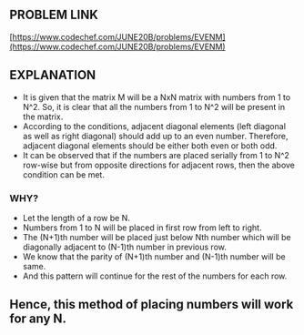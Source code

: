 ## PROBLEM LINK
[https://www.codechef.com/JUNE20B/problems/EVENM](https://www.codechef.com/JUNE20B/problems/EVENM)

## EXPLANATION
* It is given that the matrix M will be a NxN matrix with numbers from 1 to N^2. So, it is clear that all the numbers from 1 to N^2 will be present in the matrix.
* According to the conditions, adjacent diagonal elements (left diagonal as well as right diagonal) should add up to an even number. Therefore, adjacent diagonal elements should be either both even or both odd.
* It can be observed that if the numbers are placed serially from 1 to N^2 row-wise but from opposite directions for adjacent rows, then the above condition can be met.
### WHY?
* Let the length of a row be N.
* Numbers from 1 to N will be placed in first row from left to right.
* The (N+1)th number will be placed just below Nth number which will be diagonally adjacent to (N-1)th number in previous row.
* We know that the parity of (N+1)th number and (N-1)th number will be same.
* And this pattern will continue for the rest of the numbers for each row.
## Hence, this method of placing numbers will work for any N.